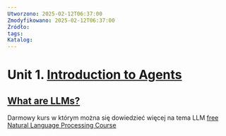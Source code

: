 ```yaml
---
Utworzono: 2025-02-12T06:37:00
Zmodyfikowano: 2025-02-12T06:37:00
Źródło: 
tags: 
Katalog:
---
```

# Unit 1.  [Introduction to Agents](https://huggingface.co/learn/agents-course/unit1/introduction)


## [What are LLMs?](https://huggingface.co/learn/agents-course/unit1/what-are-llms)

Darmowy kurs w którym można się dowiedzieć więcej na tema LLM [free Natural Language Processing Course](https://huggingface.co/learn/nlp-course/chapter1/1)
